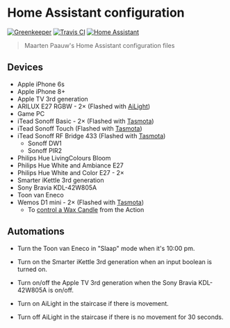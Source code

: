 # Home Assistant configuration

[![Greenkeeper](https://badges.greenkeeper.io/maartenpaauw/home-assistant-config.svg)](https://greenkeeper.io/)
[![Travis CI](https://travis-ci.org/maartenpaauw/home-assistant-config.svg?branch=master)](https://travis-ci.org/maartenpaauw/home-assistant-config)
[![Home Assistant](https://img.shields.io/badge/Home%20Assistant-0.65.6-038FC7.svg)](https://home-assistant.io/)
> Maarten Paauw's Home Assistant configuration files

## Devices

- Apple iPhone 6s
- Apple iPhone 8+
- Apple TV 3rd generation
- ARILUX E27 RGBW - 2× (Flashed with [AiLight][ailight])
- Game PC
- iTead Sonoff Basic - 2× (Flashed with [Tasmota][tasmota])
- iTead Sonoff Touch (Flashed with [Tasmota][tasmota])
- iTead Sonoff RF Bridge 433 (Flashed with [Tasmota][tasmota])
  - Sonoff DW1
  - Sonoff PIR2
- Philips Hue LivingColours Bloom
- Philips Hue White and Ambiance E27
- Philips Hue White and Color E27 - 2×
- Smarter iKettle 3rd generation
- Sony Bravia KDL-42W805A
- Toon van Eneco
- Wemos D1 mini - 2× (Flashed with [Tasmota][tasmota])
  - To [control a Wax Candle](https://www.instagram.com/p/BfY4dR_FVtn/?taken-by=maartenpaauw) from the Action

## Automations

- Turn the Toon van Eneco in "Slaap" mode when it's 10:00 pm.
- Turn on the Smarter iKettle 3rd generation when an input boolean is turned on.
- Turn on/off the Apple TV 3rd generation when the Sony Bravia KDL-42W805A is on/off.
- Turn on AiLight in the staircase if there is movement.
- Turn off AiLight in the staircase if there is no movement for 30 seconds.

  [tasmota]: https://github.com/arendst/Sonoff-Tasmota	"Sonoff Tasmota"
  [ailight]: https://github.com/stelgenhof/AiLight	"AiLight"
